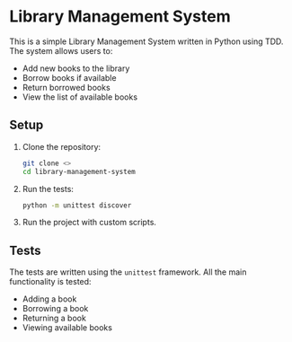 # Library Management System

This is a simple Library Management System written in Python using TDD. The system allows users to:
- Add new books to the library
- Borrow books if available
- Return borrowed books
- View the list of available books

## Setup

1. Clone the repository:
    ```bash
    git clone <>
    cd library-management-system
    ```

2. Run the tests:
    ```bash
    python -m unittest discover
    ```

3. Run the project with custom scripts.

## Tests

The tests are written using the `unittest` framework. All the main functionality is tested:
- Adding a book
- Borrowing a book
- Returning a book
- Viewing available books
